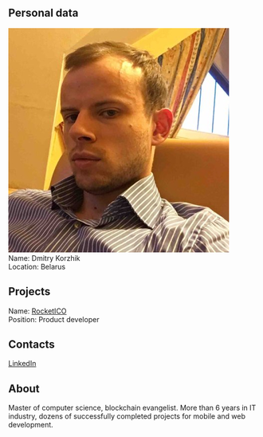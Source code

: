 ## Personal data
![ photo](photo/dmitry_korzhik.jpg)  
Name: Dmitry Korzhik    
Location: Belarus  
## Projects 
Name: [RocketICO](../projects/rocketico.md)  
Position: Product developer   
## Contacts
[LinkedIn](https://www.linkedin.com/in/dmitry-korzhik-07101982/)  
## About
Master of computer science, blockchain evangelist. More than 6 years in IT industry, dozens of successfully completed projects for mobile and web development.
